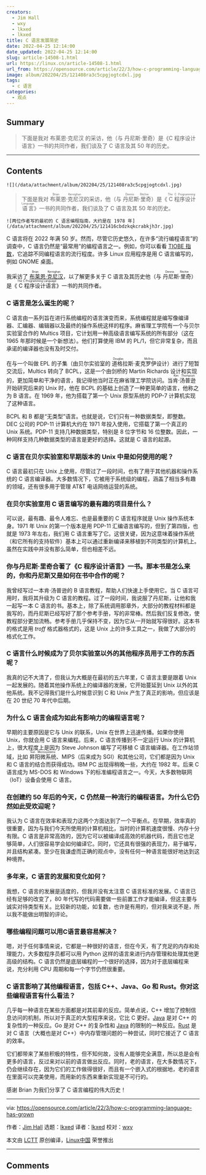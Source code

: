 ```yaml
---
creators:
  - Jim Hall
  - wxy
  - lkxed
  - lkxed
title: C 语言发展简史
date: 2022-04-25 12:14:00
date_updated: 2022-04-25 12:14:00
slug: article-14508-1.html
url: https://linux.cn/article-14508-1.html
url_from: https://opensource.com/article/22/3/how-c-programming-language-has-grown
image: album/202204/25/121408ra3c5cpgjogtcdxl.jpg
tags:
  - c 语言
categories:
  - 观点
---
```


## Summary

> 下面是我对 布莱恩·克尼汉 的采访，他（与 丹尼斯·里奇）是《C 程序设计语言》一书的共同作者，我们谈及了 C 语言及其 50 年的历史。

***

<!-- more -->

## Contents

`![](/data/attachment/album/202204/25/121408ra3c5cpgjogtcdxl.jpg)`

> 
> 下面是我对 <ruby> 布莱恩·克尼汉 <rt>  Brian Kernighan </rt></ruby> 的采访，他（与 <ruby> 丹尼斯·里奇 <rt>  Dennis Ritchie </rt></ruby>）是《<ruby> C 程序设计语言 <rt>  The C Programming Language </rt></ruby>》一书的共同作者，我们谈及了 C 语言及其 50 年的历史。
> 
> 
> 

`![两位作者写的最初的 C 语言编程指南，大约是在 1978 年](/data/attachment/album/202204/25/121416cbdzkqkcrabkjh3r.jpg)`

C 语言将在 2022 年满 50 岁。然而，尽管它历史悠久，在许多“流行编程语言”的调查中，C 语言仍然是“最常用”的编程语言之一。例如，你可以看看 [TIOBE 指数](https://www.tiobe.com/tiobe-index/)，它追踪不同编程语言的流行程度。许多 Linux 应用程序是用 C 语言编写的，例如 GNOME 桌面。

我采访了 <ruby> <a href="https://opensource.com/article/22/1/interview-brian-kernighan">  布莱恩·克尼汉 </a> <rt>  Brian Kernighan </rt></ruby>，以了解更多关于 C 语言及其历史他（与 <ruby> 丹尼斯·里奇 <rt>  Dennis Ritchie </rt></ruby>）是《<ruby> C 程序设计语言 <rt>  The C Programming Language </rt></ruby>》一书的共同作者。

### C 语言是怎么诞生的呢？

C 语言由一系列旨在进行系统编程的语言演变而来，系统编程就是编写像编译器、汇编器、编辑器以及最终的操作系统这样的程序。麻省理工学院有一个与贝尔实验室合作的 Multics 项目，它计划用一种高级语言编写系统的所有部分（这在 1965 年那时候是一个新想法）。他们打算使用 IBM 的 PL/1，但它非常复杂，而且承诺的编译器也没有及时交付。

在与一个叫做 EPL 的子集（由贝尔实验室的<ruby> 道格拉斯·麦克罗伊 <rt>  Douglas McIlroy </rt></ruby> 设计）进行了短暂交流后，Multics 转向了 BCPL，这是一个由剑桥的 Martin Richards 设计和实现的，更加简单和干净的语言，我记得他当时正在麻省理工学院访问。当 <ruby> 肯·汤普逊 <rt>  Ken Thompson </rt></ruby> 开始研究后来的 Unix 时，他在 BCPL 的基础上创造了一种更简单的语言，他称之为 B 语言。在 1969 年，他为搭载了第一个 Unix 原型系统的 PDP-7 计算机实现了这种语言。

BCPL 和 B 都是“无类型”语言。也就是说，它们只有一种数据类型，即整数。DEC 公司的 PDP-11 计算机大约在 1971 年投入使用，它搭载了第一个真正的 Unix 系统。PDP-11 支持几种数据类型，特别是 8 位字节和 16 位整数。因此，一种同样支持几种数据类型的语言是更好的选择。这就是 C 语言的起源。

### C 语言在贝尔实验室和早期版本的 Unix 中是如何使用的呢？

C 语言最初只在 Unix 上使用，尽管过了一段时间，也有了用于其他机器和操作系统的 C 语言编译器。大多数情况下，它被用于系统级的编程，涵盖了相当多有趣的领域，还有很多用于管理 AT&T 电话网络运营的系统。

### 在贝尔实验室用 C 语言编写的最有趣的项目是什么？

可以说，最有趣、最令人难忘、也是最重要的 C 语言程序就是 Unix 操作系统本身。1971 年 Unix 的第一个版本是用 PDP-11 汇编语言编写的，但到了第四版，也就是 1973 年左右，我们用 C 语言重写了它。这很关键，因为这意味着操作系统（和它所有的支持软件）基本上可以通过重新编译来移植到不同类型的计算机上。虽然在实践中并没有那么简单，但也相差不远。

### 你与丹尼斯·里奇合著了《C 程序设计语言》一书。那本书是怎么来的，你和丹尼斯又是如何在书中合作的呢？

我曾经写过一本肯·汤普逊的 B 语言教程，帮助人们快速上手使用它。当 C 语言可用时，我将其升级为 C 语言的教程。过了一段时间，我说服了丹尼斯，让他和我一起写一本 C 语言的书。基本上，除了系统调用那章外，大部分的教程材料都是我写的，而丹尼斯已经写好了那个参考手册，写的非常棒。然后我们反复修改，使教程部分更加流畅。参考手册几乎保持不变，因为它从一开始就写得很好。这本书的格式是用 *troff* 格式器格式的，这是 Unix 上的许多工具之一，我做了大部分的格式化工作。

### C 语言什么时候成为了贝尔实验室以外的其他程序员用于工作的东西呢？

我真的记不大清了，但我认为大概是在最初的五六年里，C 语言主要是跟着 Unix 一起发展的。随着其他操作系统上的编译器的发展，它开始蔓延到 Unix 以外的其他系统。我不记得我们是什么时候意识到 C 和 Unix 产生了真正的影响，但应该是在 20 世纪 70 年代中后期。

### 为什么 C 语言会成为如此有影响力的编程语言呢？

早期的主要原因是它与 Unix 的联系，Unix 在世界上迅速传播。如果你使用 Unix，你就会用 C 语言来编程。后来，C 语言传播到不一定运行 Unix 的计算机上，很大程度上是因为 Steve Johnson 编写了可移植 C 语言编译器。在工作站领域，比如 <ruby> 昇阳微系统 <rp>  （ </rp> <rt>  Sun Microsystems </rt> <rp>  ） </rp></ruby>、MIPS（后来成为 SGI）和其他公司，它们都是因为 Unix 和 C 语言的结合而获得成功。IBM PC 出现得稍晚一些，大约在 1982 年。后来 C 语言成为 MS-DOS 和 Windows 下的标准编程语言之一。今天，大多数物联网（IoT）设备会使用 C 语言。

### 在创建约 50 年后的今天，C 仍然是一种流行的编程语言。为什么它仍然如此受欢迎呢？

我认为 C 语言在效率和表现力这两个方面达到了一个平衡点。在早期，效率真的很重要，因为与我们今天所使用的计算机相比，当时的计算机速度很慢、内存十分有限。C 语言是非常高效的，因为它可以被编译成高效的机器代码，而且它也足够简单，人们很容易学会如何编译它。同时，它还具有很强的表现力，易于编写，并且结构紧凑。至少在我谦虚而正确的观点中，没有任何一种语言能很好地达到这种境界。

### 多年来，C 语言的发展和变化如何？

我想，C 语言的发展是适度的，但我并没有太注意 C 语言标准的发展。C 语言已经有足够的改变了，80 年代写的代码需要做一些前置工作才能编译，但这主要与诚实对待类型有关。比较新的功能，如复数，也许是有用的，但对我来说不是，所以我不能做出明智的评论。

### 哪些编程问题可以用C语言最容易解决？

嗯，对于任何事情来说，它都是一种很好的语言，但在今天，有了充足的内存和处理能力，大多数程序员都可以用 Python 这样的语言来进行内存管理和处理其他更高级的结构。C 语言仍然是底层编程的一个很好的选择，因为对于底层编程来说，充分利用 CPU 周期和每一个字节仍然很重要。

### C 语言影响了其他编程语言，包括 C++、Java、Go 和 Rust。你对这些编程语言有什么看法？

几乎每一种语言在某些方面都是对其前辈的反应。简单点说，C++ 增加了控制信息访问的机制，所以对于真正的大型程序来说，它比 C 更好。[Java](https://opensource.com/tags/java) 是对 C++ 的复杂性的一种反应。Go 是对 C++ 的复杂性和 [Java](https://opensource.com/tags/java) 的限制的一种反应。[Rust](https://opensource.com/tags/rust) 是对 C 语言（大概也是对 C++）中内存管理问题的一种尝试，同时它接近了 C 语言的效率。

它们都带来了某些积极的特性，但不知何故，没有人能够完全满意，所以总是会有更多的语言，反过来对以前的语言做出反应。同时，老的语言，在大多数情况下，仍会继续存在，因为它们的工作做得很好，而且有一个嵌入式的根据地，老的语言在里面可以完美使用，而用新的东西来重新实现是不可行的。

感谢 Brian 为我们分享了 C 语言编程的伟大历史！

---

via: <https://opensource.com/article/22/3/how-c-programming-language-has-grown>

作者：[Jim Hall](https://opensource.com/users/jim-hall) 选题：[lkxed](https://github.com/lkxed) 译者：[lkxed](https://github.com/lkxed) 校对：[wxy](https://github.com/wxy)

本文由 [LCTT](https://github.com/LCTT/TranslateProject) 原创编译，[Linux中国](https://linux.cn/) 荣誉推出

***

## Comments
